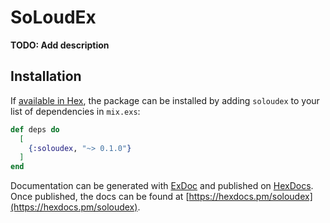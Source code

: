 # SoLoudEx

**TODO: Add description**

## Installation

If [available in Hex](https://hex.pm/docs/publish), the package can be installed
by adding `soloudex` to your list of dependencies in `mix.exs`:

```elixir
def deps do
  [
    {:soloudex, "~> 0.1.0"}
  ]
end
```

Documentation can be generated with [ExDoc](https://github.com/elixir-lang/ex_doc)
and published on [HexDocs](https://hexdocs.pm). Once published, the docs can
be found at [https://hexdocs.pm/soloudex](https://hexdocs.pm/soloudex).

